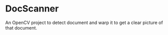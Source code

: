 # DocScanner
An OpenCV project to detect document and warp it to get a clear picture of that document.
